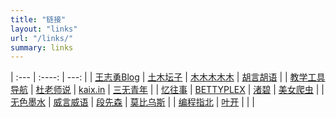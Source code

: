 ```yaml
---
title: "链接"
layout: "links"
url: "/links/"
summary: links
---
```


| :---        |    :----:   |          ---: |
| [王志勇Blog](http://www.auiou.com/)      | [土木坛子](https://tumutanzi.com/)       | [木木木木木](https://immmmm.com/)   | [胡言胡语](https://husay.cc/)     |
| [教学工具导航](https://edui.fun/)   | [杜老师说](https://dusays.com/)        | [kaix.in](https://kaix.in/)      | [三无青年](https://www.duanxiansen.com/)    |
| [忆往事](https://zhou.ge/)   | [BETTYPLEX](http://forbetty.com/)       | [渚碧](https://jubeny.com/)      | [美女爬虫](http://h4ck.org.cn/)   |
| [无色墨水](https://wuse.ink/)   | [威言威语](https://www.weisay.com/)       | [段先森](https://www.duanxiansen.com/)      | [莫比乌斯](https://onojyun.com/)   |
| [编程指北](https://csguide.cn/)    | [叶开](https://qq.md/)        |      |     |
